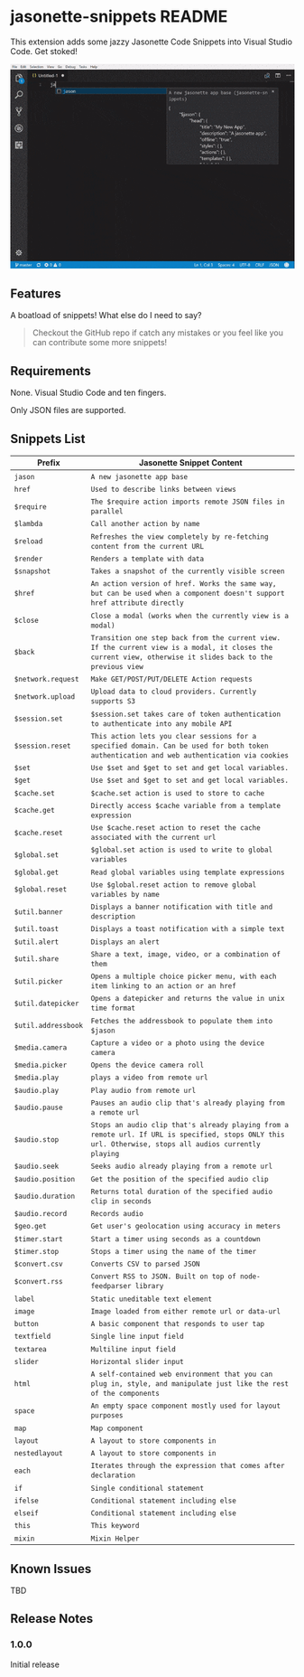 # jasonette-snippets README

This extension adds some jazzy Jasonette Code Snippets into Visual Studio Code. Get stoked!

![Jasonette Snippets](images/jasonette-snippets-code.gif "Jasonette Snippets In Action")

## Features

A boatload of snippets! What else do I need to say?

> Checkout the GitHub repo if catch any mistakes or you feel like you can contribute some more snippets!

## Requirements 

None. Visual Studio Code and ten fingers.

Only JSON files are supported.

## Snippets List

| Prefix | Jasonette Snippet Content |
| ------ | ------------ |
| `jason` | `A new jasonette app base` |
| `href` | `Used to describe links between views` |
| `$require` | `The $require action imports remote JSON files in parallel` |
| `$lambda` | `Call another action by name` |
| `$reload` | `Refreshes the view completely by re-fetching content from the current URL` |
| `$render` | `Renders a template with data` |
| `$snapshot` | `Takes a snapshot of the currently visible screen` |
| `$href` | `An action version of href. Works the same way, but can be used when a component doesn't support href attribute directly` |
| `$close` | `Close a modal (works when the currently view is a modal)` |
| `$back` | `Transition one step back from the current view. If the current view is a modal, it closes the current view, otherwise it slides back to the previous view` |
| `$network.request` | `Make GET/POST/PUT/DELETE Action requests` |
| `$network.upload` | `Upload data to cloud providers. Currently supports S3` |
| `$session.set` | `$session.set takes care of token authentication to authenticate into any mobile API` |
| `$session.reset` | `This action lets you clear sessions for a specified domain. Can be used for both token authentication and web authentication via cookies` |
| `$set` | `Use $set and $get to set and get local variables.` |
| `$get` | `Use $set and $get to set and get local variables.` |
| `$cache.set` | `$cache.set action is used to store to cache` |
| `$cache.get` | `Directly access $cache variable from a template expression` |
| `$cache.reset` | `Use $cache.reset action to reset the cache associated with the current url` |
| `$global.set` | `$global.set action is used to write to global variables` |
| `$global.get` | `Read global variables using template expressions` |
| `$global.reset` | `Use $global.reset action to remove global variables by name` |
| `$util.banner` | `Displays a banner notification with title and description` |
| `$util.toast` | `Displays a toast notification with a simple text` |
| `$util.alert` | `Displays an alert` |
| `$util.share` | `Share a text, image, video, or a combination of them` |
| `$util.picker` | `Opens a multiple choice picker menu, with each item linking to an action or an href` |
| `$util.datepicker` | `Opens a datepicker and returns the value in unix time format` |
| `$util.addressbook` | `Fetches the addressbook to populate them into $jason` |
| `$media.camera` | `Capture a video or a photo using the device camera` |
| `$media.picker` | `Opens the device camera roll` |
| `$media.play` | `plays a video from remote url` |
| `$audio.play` | `Play audio from remote url` |
| `$audio.pause` | `Pauses an audio clip that's already playing from a remote url` |
| `$audio.stop` | `Stops an audio clip that's already playing from a remote url. If URL is specified, stops ONLY this url. Otherwise, stops all audios currently playing` |
| `$audio.seek` | `Seeks audio already playing from a remote url` |
| `$audio.position` | `Get the position of the specified audio clip` |
| `$audio.duration` | `Returns total duration of the specified audio clip in seconds` |
| `$audio.record` | `Records audio` |
| `$geo.get` | `Get user's geolocation using accuracy in meters` |
| `$timer.start` | `Start a timer using seconds as a countdown` |
| `$timer.stop` | `Stops a timer using the name of the timer` |
| `$convert.csv` | `Converts CSV to parsed JSON` |
| `$convert.rss` | `Convert RSS to JSON. Built on top of node-feedparser library` |
| `label` | `Static uneditable text element` |
| `image` | `Image loaded from either remote url or data-url` |
| `button` | `A basic component that responds to user tap` |
| `textfield` | `Single line input field` |
| `textarea` | `Multiline input field` |
| `slider` | `Horizontal slider input` |
| `html` | `A self-contained web environment that you can plug in, style, and manipulate just like the rest of the components` |
| `space` | `An empty space component mostly used for layout purposes` |
| `map` | `Map component` |
| `layout` | `A layout to store components in` |
| `nestedlayout` | `A layout to store components in` |
| `each` | `Iterates through the expression that comes after declaration` |
| `if` | `Single conditional statement` |
| `ifelse` | `Conditional statement including else` |
| `elseif` | `Conditional statement including else` |
| `this` | `This keyword` |
| `mixin` | `Mixin Helper` |

## Known Issues

TBD

## Release Notes

### 1.0.0

Initial release